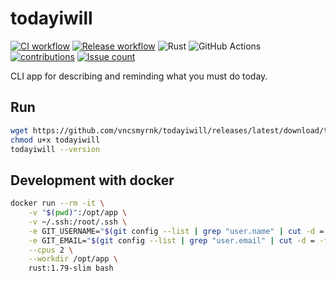# todayiwill

[![CI workflow](https://github.com/vncsmyrnk/todayiwill/actions/workflows/ci.yml/badge.svg)](https://github.com/vncsmyrnk/todayiwill/actions/workflows/ci.yml)
[![Release workflow](https://github.com/vncsmyrnk/todayiwill/actions/workflows/release.yml/badge.svg)](https://github.com/vncsmyrnk/todayiwill/actions/workflows/release.yml)
![Rust](https://img.shields.io/badge/rust-1.79+-green?logo=rust)
![GitHub Actions](https://img.shields.io/badge/GitHub%20Actions-gray?logo=githubactions)
[![contributions](https://img.shields.io/badge/contributions-welcome-brightgreen.svg?style=flat)](https://github.com/vncsmyrnk/todayiwill/issues)
[![Issue count](https://img.shields.io/github/issues-search?query=repo%3Avncsmyrnk%2Ftodayiwill%20is%3Aopen&label=open%20issues)](https://github.com/vncsmyrnk/todayiwill/issues)

CLI app for describing and reminding what you must do today.

## Run

```bash
wget https://github.com/vncsmyrnk/todayiwill/releases/latest/download/todayiwill
chmod u+x todayiwill
todayiwill --version
```

## Development with docker

```bash
docker run --rm -it \
    -v "$(pwd)":/opt/app \
    -v ~/.ssh:/root/.ssh \
    -e GIT_USERNAME="$(git config --list | grep "user.name" | cut -d = -f2)" \
    -e GIT_EMAIL="$(git config --list | grep "user.email" | cut -d = -f2)" \
    --cpus 2 \
    --workdir /opt/app \
    rust:1.79-slim bash
```
